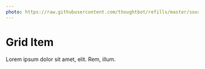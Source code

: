 ```yaml
---
photo: https://raw.githubusercontent.com/thoughtbot/refills/master/source/images/placeholder_logo_1_dark.png
---
```


# Grid Item

Lorem ipsum dolor sit amet, elit. Rem, illum.
